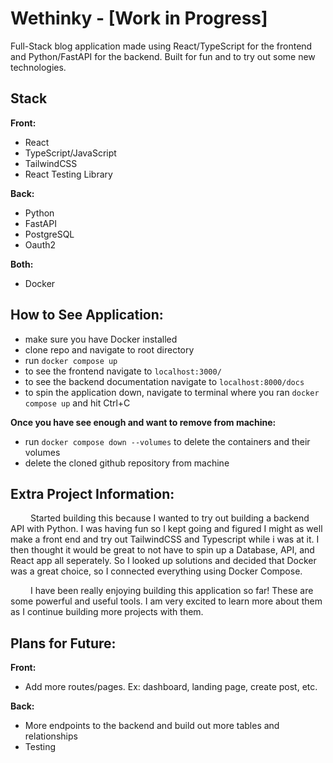 # Wethinky - [Work in Progress]

Full-Stack blog application made using React/TypeScript for the frontend and Python/FastAPI for the backend. Built for fun and to try out some new technologies.

## Stack

**Front:**

- React
- TypeScript/JavaScript
- TailwindCSS
- React Testing Library

**Back:**

- Python
- FastAPI
- PostgreSQL
- Oauth2

**Both:**

- Docker

## How to See Application:

- make sure you have Docker installed
- clone repo and navigate to root directory
- run `docker compose up`
- to see the frontend navigate to `localhost:3000/`
- to see the backend documentation navigate to `localhost:8000/docs`
- to spin the application down, navigate to terminal where you ran `docker compose up` and hit Ctrl+C

**Once you have see enough and want to remove from machine:**

- run `docker compose down --volumes` to delete the containers and their volumes
- delete the cloned github repository from machine

## Extra Project Information:

&emsp;&emsp; Started building this because I wanted to try out building a backend API with Python. I was having fun so I kept going and
figured I might as well make a front end and try out TailwindCSS and Typescript while i was at it. I then thought it would be great to not have to
spin up a Database, API, and React app all seperately. So I looked up solutions and decided that Docker was a great choice, so
I connected everything using Docker Compose.

&emsp;&emsp; I have been really enjoying building this application so far! These are some powerful and useful tools. I am very excited to learn more about them as I continue
building more projects with them.

## Plans for Future:

**Front:**

- Add more routes/pages. Ex: dashboard, landing page, create post, etc.

**Back:**

- More endpoints to the backend and build out more tables and relationships
- Testing
